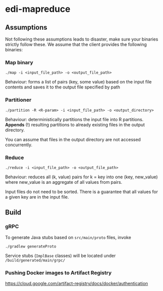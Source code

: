 # edi-mapreduce

## Assumptions

Not following these assumptions leads to disaster, make sure your binaries
strictly follow these. We assume that the client provides the following binaries:


### Map binary
```
./map -i <input_file_path> -o <output_file_path>
```
Behaviour: forms a list of pairs (key, some value) based on the input file
contents and saves it to the output file specified by path

### Partitioner
```
./partition -R <R-param> -i <input_file_path> -o <output_directory>
```

Behaviour: deterministically partitions the input file into R partitions.
**Appends** (!) resulting partitions to already existing files in the output
directory.

You can assume that files in the output directory are not accessed concurrently.

### Reduce
```
./reduce -i <input_file_path> -o <output_file_path>
```
Behaviour: reduces all (k, value) pairs for k = key into one (key, new_value)
where new_value is an aggregate of all values from pairs.

Input files do not need to be sorted. There is a guarantee that 
all values for a given key are in the input file.

## Build

### gRPC

To generate Java stubs based on `src/main/proto` files, invoke

```
./gradlew generateProto
```

Service stubs (`ImplBase` classes) will be located
under `/build/generated/main/grpc/`

### Pushing Docker images to Artifact Registry

https://cloud.google.com/artifact-registry/docs/docker/authentication
